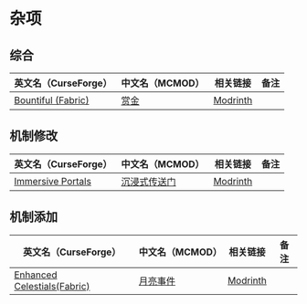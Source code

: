 # 杂项

## 综合

| 英文名（CurseForge）                                                                | 中文名（MCMOD）                              | 相关链接                                       | 备注 |
| ----------------------------------------------------------------------------------- | -------------------------------------------- | ---------------------------------------------- | ---- |
| [Bountiful (Fabric)](https://www.curseforge.com/minecraft/mc-mods/bountiful-fabric) | [赏金](https://www.mcmod.cn/class/2657.html) | [Modrinth](https://modrinth.com/mod/bountiful) |      |

## 机制修改

| 英文名（CurseForge）                                                                    | 中文名（MCMOD）                                      | 相关链接                                              | 备注 |
| --------------------------------------------------------------------------------------- | ---------------------------------------------------- | ----------------------------------------------------- | ---- |
| [Immersive Portals](https://www.curseforge.com/minecraft/mc-mods/immersive-portals-mod) | [沉浸式传送门](https://www.mcmod.cn/class/2410.html) | [Modrinth](https://modrinth.com/mod/immersiveportals) |      |

## 机制添加

| 英文名（CurseForge）                                                                                   | 中文名（MCMOD）                                  | 相关链接                                                 | 备注 |
| ------------------------------------------------------------------------------------------------------ | ------------------------------------------------ | -------------------------------------------------------- | ---- |
| [Enhanced Celestials(Fabric)](https://www.curseforge.com/minecraft/mc-mods/enhanced-celestials-fabric) | [月亮事件](https://www.mcmod.cn/class/3452.html) | [Modrinth](https://modrinth.com/mod/enhanced-celestials) |      |
